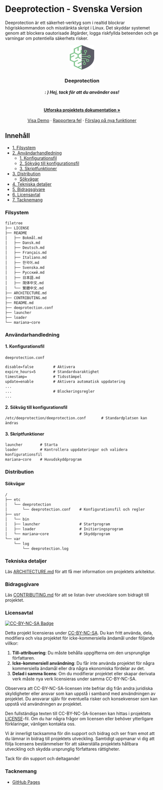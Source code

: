 # Deeprotection - Svenska Version

Deeprotection är ett säkerhet-verktyg som i realtid blockrar högriskkommandon och misstänkta skript i Linux. Det skyddar systemet genom att blockera oautorisade åtgärder, logga riskfyllda beteenden och ge varningar om potentiella säkerhets risker.

<p align="center">
  <a href="https://github.com/Geekstrange/Deeprotection">
    <img src="images/logo.svg" alt="Logo" width="80" height="80">
  </a>
  <h3 align="center">Deeprotection</h3>
  <h5 align="center">: ) Hej, tack för att du använder oss!</h5>
  <p align="center">
    <br />
    <a href="https://github.com/Geekstrange/Deeprotection"><strong> Utforska projektets dokumentation »</strong></a>
    <br />
    <br />
    <a href="https://github.com/Geekstrange/Deeprotection">Visa Demo</a>
    ·
    <a href="https://github.com/Geekstrange/Deeprotection/issues">Rapportera fel</a>
    ·
    <a href="https://github.com/Geekstrange/Deeprotection/issues">Förslag på nya funktioner</a>
  </p>
</p>

## Innehåll

- [1. Filsystem](#filesystem)
- [2. Användarhandledning](#användarhandledning)
  - [1. Konfigurationsfil](#1-konfigurationsfil)
  - [2. Sökväg till konfigurationsfil](#2-sökväg-till-konfigurationsfil)
  - [3. Skriptfunktioner](#3-skriptfunktioner)
- [3. Distribution](#distribution)
  - [Sökvägar](#sökvägar)
- [4. Tekniska detaljer](#tekniska-detaljer)
- [5. Bidragsgivare](#bidragsgivare)
- [6. Licensavtal](#licensavtal)
- [7. Tacknemang](#tacknemang)

### Filsystem
```
filetree 
├── LICENSE
├── README
│   ├── Bokmål.md
│   ├── Dansk.md
│   ├── Deutsch.md
│   ├── Français.md
│   ├── Italiano.md
│   ├── 한국어.md
│   ├── Svenska.md
│   ├── Русский.md
│   ├── 日本語.md
│   ├── 简体中文.md
│   └── 繁體中文.md
├── ARCHITECTURE.md
├── CONTRIBUTING.md
├── README.md
├── deeprotection.conf
├── launcher
├── loader
└── mariana─core
```

### Användarhandledning

#### 1. Konfigurationsfil

`deeprotection.conf`

```
disable=false         # Aktivera
expire_hours=5        # Standardvaraktighet
timestamp=            # Tidsstämpel
update=enable         # Aktivera automatisk uppdatering
...
...                   # Blockeringsregler
...
```

#### 2. Sökväg till konfigurationsfil

```
/etc/deeprotection/deeprotection.conf		# Standardplatsen kan ändras
```

#### 3. Skriptfunktioner

```
launcher        # Starta
loader          # Kontrollera uppdateringar och validera konfigurationsfil
mariana─core    # Huvudskyddprogram
```

### Distribution

#### Sökvägar

```
/
├── etc
│   └── deeprotection
│       └── deeprotection.conf    # Konfigurationsfil och regler
├── usr
│   └── bin 
│   ├── launcher                  # Startprogram
│   ├── loader                    # Initieringsprogram
│   └── mariana─core              # Skyddprogram
└── var
    └── log
        └── deeprotection.log
```

### Tekniska detaljer

Läs [ARCHITECTURE.md](https://github.com/Geekstrange/Deeprotection/ARCHITECTURE.md) för att få mer information om projektets arkitektur.

### Bidragsgivare

Läs [CONTRIBUTING.md](https://github.com/Geekstrange/Deeprotection/CONTRIBUTING.md) för att se listan över utvecklare som bidragit till projektet.

### Licensavtal

[![CC-BY-NC-SA Badge](https://mirrors.creativecommons.org/presskit/buttons/88x31/svg/by─nc─sa.svg)](https://creativecommons.org/licenses/by-nc-sa/4.0/)

Detta projekt licensieras under [CC-BY-NC-SA](https://creativecommons.org/licenses/by-nc-sa/4.0/). Du kan fritt använda, dela, modifiera och visa projektet för icke-kommersiella ändamål under följande villkor:

1. **Till-attribuering**: Du måste behålla uppgifterna om den ursprunglige författaren.
2. **Icke-kommersiell användning**: Du får inte använda projektet för några kommersiella ändamål eller dra några ekonomiska fördelar av det.
3. **Delad i samma licens**: Om du modifierar projektet eller skapar derivata verk måste nya verk licensieras under samma CC-BY-NC-SA.

Observera att CC-BY-NC-SA-licensen inte befriar dig från andra juridiska skyldigheter eller ansvar som kan uppstå i samband med användningen av projektet. Du ansvarar själv för eventuella risker och konsekvenser som kan uppstå vid användningen av projektet.

Den fullständiga texten till CC-BY-NC-SA-licensen kan hittas i projektets [LICENSE](https://github.com/Geekstrange/Deeprotection/LICENSE)-fil. Om du har några frågor om licensen eller behöver ytterligare förklaringar, vänligen kontakta oss.

Vi är innerligt tacksamma för din support och bidrag och ser fram emot att du lämnar in bidrag till projektets utveckling. Samtidigt uppmanar vi dig att följa licensens bestämmelser för att säkerställa projektets hållbara utveckling och skydda ursprunglig författares rättigheter.

Tack för din support och deltagande!

### Tacknemang

- [GitHub Pages](https://pages.github.com)
